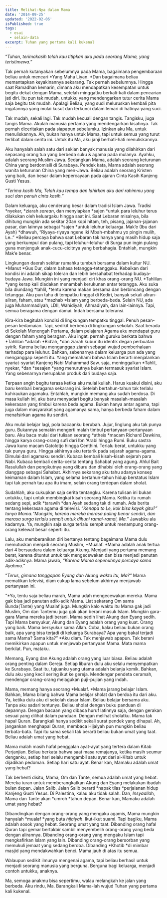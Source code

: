 ```yaml
---
title: Melihat-Nya dalam Mama
date: '2014-09-25'
updated: '2022-02-06'
isPublished: true
tags: 
  - esai
  - selain-data
excerpt: Tuhan yang pertama kali kukenal
---
```


“*Tuhan, terimakasih telah kau titipkan aku pada seorang Mama, yang teristimewa.”*

Tak pernah kutanyakan sebelumnya pada Mama, bagaimana pengembaraan beliau untuk mencari *Yang Maha Liyan. *Dan bagaimana beliau memantapkan keyakinannya sekarang. Tak pernah sebelumnya. Hingga saat Ramadhan kemarin, dimana aku mendapatkan kesempatan untuk begitu dekat dengan Mama, setelah minggatku berkali-kali dalam pencarian jati diri. Itu pun tak mudah, untukku yang mendengarkan tutur cerita Mama saja begitu tak mudah. Apalagi Beliau, yang sudi meluruskan kembali pita ingatannya yang mulai kusut dan terkunci dalam lemari di hatinya yang suci.

Tak mudah, sekali lagi. Tak mudah kecuali dengan tangis. Tangisku, juga tangis Mama. Akulah manusia pertama yang mendengarkan kisahnya. Tak pernah diceritakan pada siapapun sebelumku. Izinkan aku Ma, untuk menuliskannya. Ah, bukan hanya untuk Mama, tapi untuk semua yang turut terlibat dalam cerita ini. Untuk itu Ma, aku janji berhati-hati menuliskannya.

Aku hanyalah salah satu dari sekian banyak manusia yang dilahirkan dari sepasang orang tua yang berbeda suku & agama pada mulanya. Ayahku, adalah seorang Muslim Jawa. Sedangkan Mama, adalah seorang keturunan China yang berdomisili di Surabaya. Pendek kata, Mama adalah seorang wanita keturunan China yang men-Jawa. Beliau adalah seorang Kristen yang baik, dan besar dalam kepercayaan pada ajaran Cinta Kasih Kanjeng Gusti Yesus.

“*Terima kasih Ma, Telah kau tempa dan lahirkan aku dari rahimmu yang suci dan penuh cinta kasih.”*

Dalam keluarga, aku cenderung besar dalam tradisi Islam Jawa. Tradisi *nyekar, *ziarah *sarean*, dan menyiapkan *sajen *untuk para leluhur terus dilakukan oleh keluargaku hingga saat ini. Saat Lebaran misalnya, bila dihitung mungkin ada sekitar 20an kopi hitam, teh, pisang, jajanan-jajanan pasar, dan lainnya sebagai *sajen *untuk leluhur keluarga. Mak’e (Ibu dari Ayah) *dhawuh, “Riyaya-riyaya ngene iki Mbah-mbahmu yo pingin mulih, Le..” *Beliau percaya bahwa saat Lebaran tak hanya yang masih hidup saja yang berkumpul dan pulang, tapi leluhur-leluhur di Surga pun ingin pulang guna menjenguk anak-cucu-cicitnya yang berbahagia. Entahlah, mungkin Mak’e benar.

Lingkungan daerah sekitar rumahku tumbuh bersama dalam kultur NU. *Manut *Gus Dur, dalam bahasa tetangga-tetanggaku. Kebaikan dari kondisi ini adalah sikap toleran dan lebih bersahabat terhadap budaya-budaya Jawa. Mungkin ini yang menjadi ciri khas orang-orang NU. *Tahlilan *yang kerap kali diadakan menambah kerukunan antar tetangga. Aku suka bila diundang *tahlil, *tentu karena makan bersama dan berbincang dengan tetangga. Aku pun tahu di tempatku tinggal di Kediri, banyak sekali aliran-aliran, faham, atau *mazhab *Islam yang berbeda-beda. Selain NU, ada juga Muhammadiyah, LDII, Wahidiyah, Ahmadiyah, dan lain-lainnya. Tapi, semua beragama dengan damai. Indah bersama toleransi.

Kira-kira begitulah kondisi di lingkungan tempatku tinggal. Penuh pesan-pesan kedamaian. Tapi, sedikit berbeda di lingkungan sekolah. Saat berada di Sekolah Menengah Pertama, dalam pelajaran Agama aku mendapat guru dengan faham yang beragam. Aku ingat, pernah guruku berkata bahwa *Tahlilan *adalah *Bid’ah, *dan ziarah kubur itu identik degan perbuatan *syirik.* Karena beliau menganggap ziarah sebagai wujud pemberhalaan terhadap para leluhur. Bahkan, sebenarnya dalam keluarga pun ada yang menganggap seperti itu. Yang memahami bahwa Islam berarti menjalankan syariat-syariat Kanjeng Nabi Muhammad Saw. saja, meninggalkan *Tahlil, nyekar, *dan *sesajen *yang menurutnya bukan termasuk syariat Islam. Yang sebenarnya merupakan produk dari budaya saja.

Terpaan angin begitu terasa ketika aku mulai kuliah. Harus kuakui disini, aku baru kembali beragama sekarang ini. Setelah bertahun-tahun tak terlalu kuhiraukan agamaku. Entahlah, mungkin memang aku sudah berdosa. Di masa kuliah ini, aku baru menyadari begitu banyak masalah-masalah kekerasan yang timbul karena beda agama. Bukan hanya antar agama, tapi juga dalam masyarakat yang agamanya sama, hanya berbeda faham dalam menafsirkan agama itu sendiri.

Aku mulai belajar lagi, pola bacaanku berubah. Jujur, linglung aku tak punya guru. Bukannya semakin mengerti malah timbul pertanyaan-pertanyaan baru. Aku baca mulai dari tulisan seorang *atheis *macam Richard Dawkins, hingga karya orang-orang sufi dari Ibn ‘Arabi hingga Rumi. Buku sastra Jawa kuno macam Gatolotjo hingga Centhini. Terlalu berat, untukku yang tak punya guru. Hingga akhirnya aku tertarik pada sejarah agama-agama. Dimulai dari agamaku sendiri. Kubaca kembali kisah-kisah sejarah para Nabi. Kubaca kembali cerita-cerita tentang Sahabat yang agung. Ahlul Bait Rasulullah dan pengikutnya yang diburu dan dihabisi oleh orang-orang yang dianggap sebagai Sahabat. Akhirnya sekarang aku tahu adanya konsep keimaman dalam Islam, yang selama bertahun-tahun hidup berstatus Islam tapi tak pernah tau apa itu imam, selain orang terdepan dalam sholat.

Sudahlah, aku cukupkan saja cerita tentangku. Karena tulisan ini bukan untukku, tapi untuk membingkai kisah seorang Mama. Ketika itu rumah sedang sepi, adik *tarawih *dan Ayah sedang tak di rumah. Ada berita tentang kekerasan agama di televisi. *“Kenapa to Le, kok bisa kayak gitu?” *tanya Mama.*“Mungkin, karena mereka merasa paling benar sendiri, dan merasa surga terlalu sempit untuk dihuni ramai-ramai, Ma.”* Jawabku ala kadarnya. Ya, mungkin saja surga terlalu sempit untuk menampung orang-orang kelewat besar seperti itu.

Lalu, aku memberanikan diri bertanya tentang bagaimana Mama dulu memutuskan menjadi seorang Muslim, *Mualaf. *Mama adalah anak tertua dari 4 bersaudara dalam keluarga Akung. Menjadi yang pertama memang berat, karena dituntut untuk tak mengecewakan dan bisa menjadi panutan adik-adiknya. Mama jawab, *“Karena Mama sepenuhnya percaya sama Ayahmu.”*

“*Terus, gimana tanggapan Eyang dan Akung waktu itu, Ma?”* Mama mematikan televisi, diam cukup lama sebelum akhirnya menjawab pertanyaan ini.

“*Ya, tentu saja beliau marah, Mama udah mengecewakan mereka. Mama gak bisa jadi panutan adik-adik Mama. Liat sekarang Om sama Bunda(Tante) yang Mualaf juga. Mungkin kalo waktu itu Mama gak jadi Muslim, Om dan Tantemu juga gak akan berani masuk Islam. Mungkin gara-gara Mama mereka jadi berani. Mama sedih lihat Akung dan Eyang sedih. Tapi Mama bersyukur, Akung dan Eyang adalah orang yang kuat. Orang yang baik. Mama bersyukur sama Allah. Coba, kalau beliau bukan orang baik, apa yang bisa terjadi di keluarga Surabaya? Apa yang bakal terjadi sama Mama? Sama kita?” *Aku diam. Tak menjawab apapun. Tak berani memikirkan apapun untuk menjawab pertanyaan Mama. Mata mama berkilat. Pun, mataku.

Memang, Eyang dan Akung adalah orang yang luar biasa. Beliau adalah orang penting dalam Gereja. Setiap liburan dulu aku selalu menyempatkan ke Surabaya. Saat itu, tujuanku yang utama adalah belanja komik. Bahkan, dulu aku yang kecil sering ikut ke gereja. Mendengar pendeta ceramah, mendengar orang-orang melagukan puji-pujian yang indah.

Mama, memang hanya seorang *Mualaf. *Mama jarang belajar Islam. Bahkan, Mama bilang bahwa Mama belajar sholat dan berdoa itu dari aku. Ya, ketika dulu aku di sekolah dasar Islam. Beliau belajar bersama aku. Tanpa aku sadari tentunya. Beliau sholat dengan buku panduan di depannya. Dengan bacaan yang dibaca huruf latinnya saja, dengan gerakan sesuai yang dilihat dalam panduan. Dengan melihat sholatku. Mama tak hapal Quran. Barangkali hanya sedikit sekali surat pendek yang dihapal. Ah, jangankan menghapal Quran, membaca Hijaiyah pun mungkin beliau terbata-bata. Tapi itu sama sekali tak berarti beliau bukan umat yang taat. Beliau adalah umat yang hebat.

Mama malah masih hafal penggalan ayat-ayat yang tertera dalam Kitab Perjanjian. Beliau berkata bahwa saat masa remajanya, ketika masih seumur denganku, setiap hari selalu mengambil satu ayat dari al-Kitab untuk dijadikan pedoman. Setiap hari satu ayat. Benar kan, Mamaku adalah umat yang hebat?

Tak berhenti disitu, Mama, Om dan Tante, semua adalah umat yang hebat. Mereka iuran untuk memberangkatkan Akung dan Eyang melakukan ibadah bulan depan. Jalan Salib. Jalan Salib berarti *napak tilas *perjalanan hidup Kanjeng Gusti Yesus. Di Palestina, kalau aku tidak salah. Dan, *Insyaalla*h, Mama dan Tante akan *umroh *tahun depan. Benar kan, Mamaku adalah umat yang hebat?

Dibandingkan dengan orang-orang yang mengaku agamis, Mama mungkin hanyalah *mualaf *yang buta *hijaiyah*. Ikut-ikut suami. Tapi bagiku, Mama adalah sosok yang hebat. Seorang umat yang taat. Dibanding orang hafal Quran tapi gemar bertakbir sambil menyembelih orang-orang yang beda dengan alirannya. Dibanding orang-orang yang mengaku Islam tapi mengkafirkan Islam yang lain. Dibanding orang-orang bersorban yang memukuli jemaat yang sedang berdoa. Dibanding *Khotib *di mimbar masjid yang mendakwahkan benci. Mama jauh di atas itu semua.

Walaupun sedikit ilmunya mengenai agama, tapi beliau berhasil untuk menjadi seorang manusia yang berguna. Berguna bagi keluarga, menjadi contoh untukku, anaknya.

Ma, semoga anakmu bisa sepertimu, walau melangkah ke jalan yang berbeda. Aku rindu, Ma. Barangkali Mama-lah wujud Tuhan yang pertama kali kukenal.
